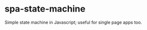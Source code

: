 spa-state-machine
=================

Simple state machine in Javascript; useful for single page apps too.
